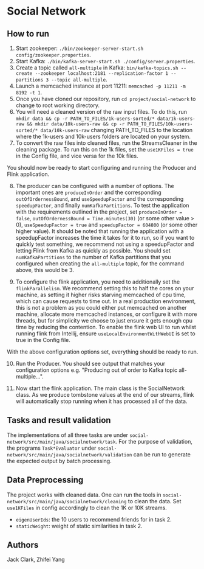 # Social Network

## How to run
1. Start zookeeper: `./bin/zookeeper-server-start.sh config/zookeeper.properties`. 
2. Start Kafka: `./bin/kafka-server-start.sh ./config/server.properties`.
3. Create a topic called `all-multiple` in Kafka: `bin/kafka-topics.sh --create --zookeeper localhost:2181 --replication-factor 1 --partitions 3 --topic all-multiple`.
4. Launch a memcached instance at port 11211: `memcached -p 11211 -m 8192 -t 1`.
5. Once you have cloned our repository, run `cd project/social-network` to change to root working directory. 
6. You will need a cleaned version of the raw input files. To do this, run `mkdir data && cp -r PATH_TO_FILES/1k-users-sorted/* data/1k-users-raw && mkdir data/10k-users-raw && cp -r PATH_TO_FILES/10k-users-sorted/* data/10k-users-raw` changing PATH_TO_FILES to the location where the 1k-users and 10k-users folders are located on your system.
7. To convert the raw files into cleaned files, run the StreamsCleaner in the cleaning package. To run this on the 1k files, set the `use1KFiles = true` in the Config file, and vice versa for the 10k files.

You should now be ready to start configuring and running the Producer and Flink application.

8. The producer can be configured with a number of options. The important ones are `produceInOrder` and the corresponding `outOfOrdernessBound`, and `useSpeedupFactor` and the corresponding `speedupFactor`, and finally `numKafkaPartitions`. To test the application with the requirements outlined in the project, set `produceInOrder = false`, `outOfOrdernessBound = Time.minutes(30)` (or some other value > 0), `useSpeedupFactor = true` and `speedupFactor = 604800` (or some other higher value). It should be noted that running the application with a speedupFactor increases the time it takes for it to run, so if you want to quickly test something, we recommend not using a speedupFactor and letting Flink from Kafka as quickly as possible. You should set `numKafkaPartitions` to the number of Kafka partitions that you configured when creating the `all-multiple` topic, for the command above, this would be 3.

9. To configure the flink application, you need to additionally set the `flinkParallelism`. We recommend setting this to half the cores on your machine, as setting it higher risks starving memcached of cpu time, which can cause requests to time out. In a real production environment, this is not a problem as you could either put memcached on another machine, allocate more memcached instances, or configure it with more threads, but for simplicity we choose to just ensure it gets enough cpu time by reducing the contention. To enable the flink web UI to run whilst running flink from Intellij, ensure `useLocalEnvironmentWithWebUI` is set to true in the Config file.

With the above configuration options set, everything should be ready to run.

10. Run the Producer. You should see output that matches your configuration options e.g. "Producing out of order to Kafka topic all-multiple...".

11. Now start the flink application. The main class is the SocialNetwork class. As we produce tombstone values at the end of our streams, flink will automatically stop running when it has processed all of the data.

## Tasks and result validation
The implementations of all three tasks are under `social-network/src/main/java/socialnetwork/task`. For the purpose of validation, the programs `Task*Evaluator` under `social-network/src/main/java/socialnetwork/validation` can be run to generate the expected output by batch processing.

## Data Preprocessing
The project works with cleaned data. One can run the tools in `social-network/src/main/java/socialnetwork/cleaning` to clean the data. Set `use1KFiles` in config accordingly to clean the 1K or 10K streams.


- `eigenUserIds`: the 10 users to recommend friends for in task 2.
- `staticWeight`: weight of static similarities in task 2.

## Authors
Jack Clark, Zhifei Yang

